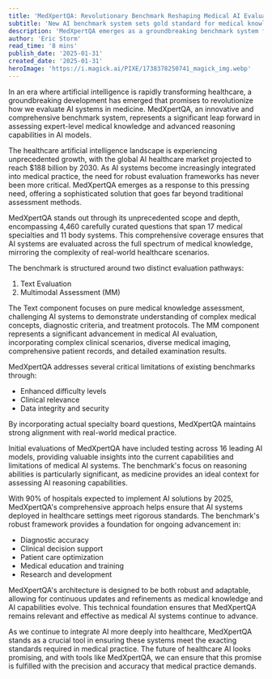 ```yaml
---
title: 'MedXpertQA: Revolutionary Benchmark Reshaping Medical AI Evaluation'
subtitle: 'New AI benchmark system sets gold standard for medical knowledge assessment'
description: 'MedXpertQA emerges as a groundbreaking benchmark system for evaluating AI in medicine, featuring 4,460 curated questions across 17 medical specialties. This comprehensive evaluation framework promises to revolutionize how we assess AI systems in healthcare, ensuring they meet rigorous clinical standards.'
author: 'Eric Storm'
read_time: '8 mins'
publish_date: '2025-01-31'
created_date: '2025-01-31'
heroImage: 'https://i.magick.ai/PIXE/1738378250741_magick_img.webp'
---
```


In an era where artificial intelligence is rapidly transforming healthcare, a groundbreaking development has emerged that promises to revolutionize how we evaluate AI systems in medicine. MedXpertQA, an innovative and comprehensive benchmark system, represents a significant leap forward in assessing expert-level medical knowledge and advanced reasoning capabilities in AI models.

The healthcare artificial intelligence landscape is experiencing unprecedented growth, with the global AI healthcare market projected to reach $188 billion by 2030. As AI systems become increasingly integrated into medical practice, the need for robust evaluation frameworks has never been more critical. MedXpertQA emerges as a response to this pressing need, offering a sophisticated solution that goes far beyond traditional assessment methods.

MedXpertQA stands out through its unprecedented scope and depth, encompassing 4,460 carefully curated questions that span 17 medical specialties and 11 body systems. This comprehensive coverage ensures that AI systems are evaluated across the full spectrum of medical knowledge, mirroring the complexity of real-world healthcare scenarios.

The benchmark is structured around two distinct evaluation pathways:

1. Text Evaluation
2. Multimodal Assessment (MM)

The Text component focuses on pure medical knowledge assessment, challenging AI systems to demonstrate understanding of complex medical concepts, diagnostic criteria, and treatment protocols. The MM component represents a significant advancement in medical AI evaluation, incorporating complex clinical scenarios, diverse medical imaging, comprehensive patient records, and detailed examination results.

MedXpertQA addresses several critical limitations of existing benchmarks through:

- Enhanced difficulty levels
- Clinical relevance
- Data integrity and security

By incorporating actual specialty board questions, MedXpertQA maintains strong alignment with real-world medical practice.

Initial evaluations of MedXpertQA have included testing across 16 leading AI models, providing valuable insights into the current capabilities and limitations of medical AI systems. The benchmark's focus on reasoning abilities is particularly significant, as medicine provides an ideal context for assessing AI reasoning capabilities.

With 90% of hospitals expected to implement AI solutions by 2025, MedXpertQA's comprehensive approach helps ensure that AI systems deployed in healthcare settings meet rigorous standards. The benchmark's robust framework provides a foundation for ongoing advancement in:

- Diagnostic accuracy
- Clinical decision support
- Patient care optimization
- Medical education and training
- Research and development

MedXpertQA's architecture is designed to be both robust and adaptable, allowing for continuous updates and refinements as medical knowledge and AI capabilities evolve. This technical foundation ensures that MedXpertQA remains relevant and effective as medical AI systems continue to advance.

As we continue to integrate AI more deeply into healthcare, MedXpertQA stands as a crucial tool in ensuring these systems meet the exacting standards required in medical practice. The future of healthcare AI looks promising, and with tools like MedXpertQA, we can ensure that this promise is fulfilled with the precision and accuracy that medical practice demands.
